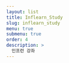 ```yaml
---
layout: list
title: Inflearn_Study
slug: inflearn_study
menu: true
submenu: true
order: 4
description: >
  인프런 강좌
---
```


